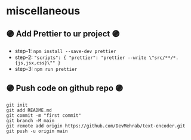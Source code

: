 # miscellaneous

## 🟣 Add Prettier to ur project 🟣
- step-1: `npm install --save-dev prettier` 
- step-2: ```"scripts": {
  "prettier": "prettier --write \"src/**/*.{js,jsx,css}\""
}``` 
- step-3: `npm run prettier`

## 🟣 Push code on github repo 🟣
```
git init
git add README.md
git commit -m "first commit"
git branch -M main
git remote add origin https://github.com/DevMehrab/text-encoder.git
git push -u origin main
```
